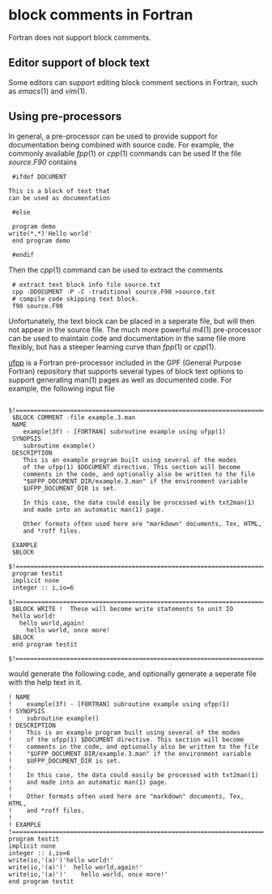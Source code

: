 # block comments in Fortran

Fortran does not support block comments. 

## Editor support of block text

Some editors can support editing block comment
sections in Fortran, such as _emacs_(1) and _vim_(1).

## Using pre-processors

In general, a pre-processor can be used to provide support for
documentation being combined with source code. For example, the commonly
available _fpp_(1) or _cpp_(1) commands can be used If the file *source.F90*
contains

     #ifdef DOCUMENT

	This is a block of text that 
	can be used as documentation

     #else 

     program demo
	write(*,*)'Hello world'
     end program demo 

     #endif

Then the _cpp_(1) command can be used to extract the comments

     # extract text block info file source.txt 
     cpp -DDOCUMENT -P -C -traditional source.F90 >source.txt
     # compile code skipping text block.
     f90 source.F90

Unfortunately, the text block can be placed in a seperate file, but
will then not appear in the source file.  The much more powerful _m4_(1)
pre-processor can be used to maintain code and documentation in the
same file more flexibly, but has a steeper learning curve than _fpp_(1)
or _cpp_(1).

[ufpp](http://www.urbanjost.altervista.org/LIBRARY/libGPF/GPF.html)
is a Fortran pre-processor included in the GPF (General Purpose Fortran)
repository that supports several types of block text options to support
generating man(1) pages as well as documented code. For example, the following
input file

     $!==============================================================================
     $BLOCK COMMENT -file example.3.man
     NAME
        example(3f) - [FORTRAN] subroutine example using ufpp(1)
     SYNOPSIS
        subroutine example()
     DESCRIPTION
        This is an example program built using several of the modes
        of the ufpp(1) $DOCUMENT directive. This section will become
        comments in the code, and optionally also be written to the file
        "$UFPP_DOCUMENT_DIR/example.3.man" if the environment variable
        $UFPP_DOCUMENT_DIR is set.
        
        In this case, the data could easily be processed with txt2man(1)
        and made into an automatic man(1) page.
     
        Other formats often used here are "markdown" documents, Tex, HTML,
        and *roff files.
     
     EXAMPLE
     $BLOCK
     $!==============================================================================
     program testit
     implicit none
     integer :: i,io=6
     $!==============================================================================
     $BLOCK WRITE !  These will become write statements to unit IO
     hello world!
       hello world,again!
         hello world, once more!
     $BLOCK
     end program testit
     $!==============================================================================

would generate the following code, and optionally generate a seperate file
with the help text in it.

    ! NAME
    !    example(3f) - [FORTRAN] subroutine example using ufpp(1)
    ! SYNOPSIS
    !    subroutine example()
    ! DESCRIPTION
    !    This is an example program built using several of the modes
    !    of the ufpp(1) $DOCUMENT directive. This section will become
    !    comments in the code, and optionally also be written to the file
    !    "$UFPP_DOCUMENT_DIR/example.3.man" if the environment variable
    !    $UFPP_DOCUMENT_DIR is set.
    ! 
    !    In this case, the data could easily be processed with txt2man(1)
    !    and made into an automatic man(1) page.
    ! 
    !    Other formats often used here are "markdown" documents, Tex, HTML,
    !    and *roff files.
    ! 
    ! EXAMPLE
    !============================================================================
    program testit
    implicit none
    integer :: i,io=6
    write(io,'(a)')'hello world!'
    write(io,'(a)')'  hello world,again!'
    write(io,'(a)')'    hello world, once more!'
    end program testit
